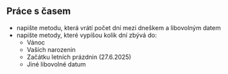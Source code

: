 ## Práce s časem

- napište metodu, která vrátí počet dní mezi dneškem a libovolným datem
- napište metody, které vypíšou kolik dní zbývá do:
  - Vánoc
  - Vaších narozenin
  - Začátku letních prázdnin (27.6.2025)
  - Jiné libovolné datum